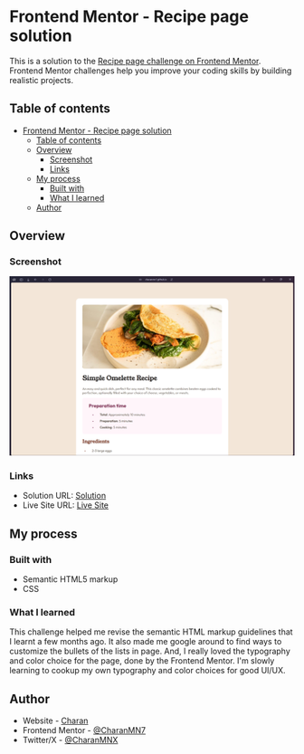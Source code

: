 # Frontend Mentor - Recipe page solution

This is a solution to the [Recipe page challenge on Frontend Mentor](https://www.frontendmentor.io/challenges/recipe-page-KiTsR8QQKm). Frontend Mentor challenges help you improve your coding skills by building realistic projects. 

## Table of contents

- [Frontend Mentor - Recipe page solution](#frontend-mentor---recipe-page-solution)
  - [Table of contents](#table-of-contents)
  - [Overview](#overview)
    - [Screenshot](#screenshot)
    - [Links](#links)
  - [My process](#my-process)
    - [Built with](#built-with)
    - [What I learned](#what-i-learned)
  - [Author](#author)

## Overview

### Screenshot

![](./assets/images/screenshot.png)

### Links

- Solution URL: [Solution](https://github.com/CharanMN7/omelette-recipe)
- Live Site URL: [Live Site](https://charanmn7.github.io/omelette-recipe/)

## My process

### Built with

- Semantic HTML5 markup
- CSS

### What I learned

This challenge helped me revise the semantic HTML markup guidelines that I learnt a few months ago. It also made me google around to find ways to customize the bullets of the lists in page. And, I really loved the typography and color choice for the page, done by the Frontend Mentor. I'm slowly learning to cookup my own typography and color choices for good UI/UX.

## Author

- Website - [Charan](https://charanmn7.github.io/social-links/)
- Frontend Mentor - [@CharanMN7](https://www.frontendmentor.io/profile/CharanMN7)
- Twitter/X - [@CharanMNX](https://www.twitter.com/CharanMNX)
